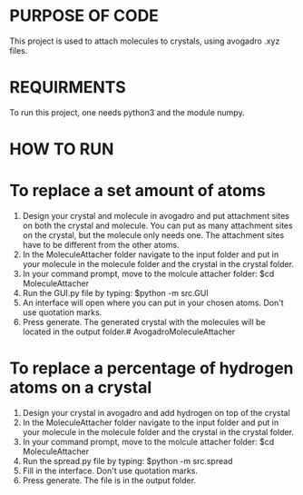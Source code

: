 # PURPOSE OF CODE

This project is used to attach molecules to crystals, using avogadro .xyz files.

# REQUIRMENTS

To run this project, one needs python3 and the module numpy.

# HOW TO RUN

# To replace a set amount of atoms
1. Design your crystal and molecule in avogadro and put attachment sites on both the crystal and molecule.
You can put as many attachment sites on the crystal, but the molecule only needs one.
The attachment sites have to be different from the other atoms.
2. In the MoleculeAttacher folder navigate to the input folder and put in your molecule in the molecule folder
and the crystal in the crystal folder.
3. In your command prompt, move to the molcule attacher folder:
$cd MoleculeAttacher
4. Run the GUI.py file by typing:
$python -m src.GUI
5. An interface will open where you can put in your chosen atoms. Don't use quotation marks.
6. Press generate. The generated crystal with the molecules will be located in the output folder.# AvogadroMoleculeAttacher

# To replace a percentage of hydrogen atoms on a crystal
1. Design your crystal in avogadro and add hydrogen on top of the crystal
2. In the MoleculeAttacher folder navigate to the input folder and put in your molecule in the molecule folder
and the crystal in the crystal folder.
3. In your command prompt, move to the molcule attacher folder:
$cd MoleculeAttacher
4. Run the spread.py file by typing:
$python -m src.spread
5. Fill in the interface. Don't use quotation marks.
6. Press generate. The file is in the output folder.
